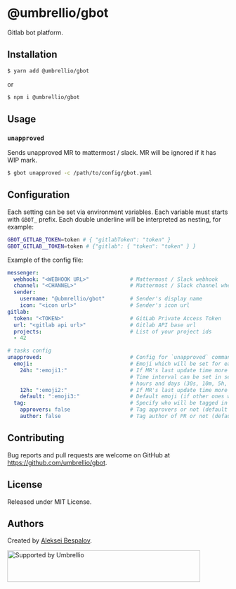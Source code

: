 # @umbrellio/gbot

Gitlab bot platform.

## Installation

```sh
$ yarn add @umbrellio/gbot
```

or

```sh
$ npm i @umbrellio/gbot
```

## Usage

### `unapproved`

Sends unapproved MR to mattermost / slack. MR will be ignored if it has WIP mark.

```sh
$ gbot unapproved -c /path/to/config/gbot.yaml
```

## Configuration

Each setting can be set via environment variables.
Each variable must starts with `GBOT_` prefix. Each double underline will be interpreted as nesting, for example:

```sh
GBOT_GITLAB_TOKEN=token # { "gitlabToken": "token" }
GBOT_GITLAB__TOKEN=token # {"gitlab": { "token": "token" } }
```

Example of the config file:

```yml
messenger:
  webhook: "<WEBHOOK URL>"             # Mattermost / Slack webhook
  channel: "<CHANNEL>"                 # Mattermost / Slack channel where will be messages sent
  sender:
    username: "@ubmrellio/gbot"        # Sender's display name
    icon: "<icon url>"                 # Sender's icon url
gitlab:
  token: "<TOKEN>"                     # GitLab Private Access Token
  url: "<gitlab api url>"              # Gitlab API base url
  projects:                            # List of your project ids
  - 42

# tasks config
unapproved:                            # Config for `unapproved` command
  emoji:                               # Emoji which will be set for each MR (optional)
    24h: ":emoji1:"                    # If MR's last update time more than 24 hours
                                       # Time interval can be set in seconds, minutes,
                                       # hours and days (30s, 10m, 5h, 2d)
    12h: ":emoji2:"                    # If MR's last update time more than 12 hours
    default: ":emoji3:"                # Default emoji (if other ones wasn't matched)
  tag:                                 # Specify who will be tagged in messenger
    approvers: false                   # Tag approvers or not (default - false)
    author: false                      # Tag author of PR or not (default - false)
```

## Contributing

Bug reports and pull requests are welcome on GitHub at https://github.com/umbrellio/gbot.

## License

Released under MIT License.

## Authors

Created by [Aleksei Bespalov](https://github.com/nulldef).

<a href="https://github.com/umbrellio/">
<img style="float: left;" src="https://umbrellio.github.io/Umbrellio/supported_by_umbrellio.svg" alt="Supported by Umbrellio" width="439" height="72">
</a>
